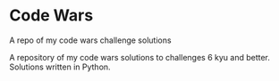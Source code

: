 # Code Wars
A repo of my code wars challenge solutions

A repository of my code wars solutions to challenges 6 kyu and better. Solutions written in Python.
